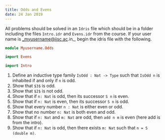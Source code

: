 ```yaml
---
title: Odds and Evens
date: 24 Jan 2019
---
```


All problems should be solved in an `Idris` file which should be in a folder including the files `Intro.idr` and `Evens.idr` from the course. If your user name is _myusername@iisc.ac.in_, begin the idris file with the following.

```idris
module Myusername.Odds

import Evens

import Intro

```

1. Define an inductive type family `IsOdd : Nat -> Type` such that `IsOdd n` is inhabited if and only if `n` is odd.
2. Show that `$3$` is odd.
3. Show that `$2$` is not odd.
4. Show that if `n: Nat` is odd, then its successor `S n` is even.
5. Show that if `n: Nat` is even, then its successor `S n` is odd.
6. Show that every number `n : Nat` is either even or odd.
7. Show that no number `n: Nat` is both even and odd.
8. Show that if `n: Nat` and `m: Nat` are odd, then `add n m` is even (here add is from the intro).
9. Show that if `n: Nat` is odd, then there exists `m: Nat` such that `n = S (double m)`.
